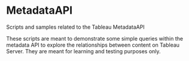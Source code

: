 # MetadataAPI
Scripts and samples related to the Tableau MetadataAPI

These scripts are meant to demonstrate some simple queries within the metadata API to explore the relationships between content on Tableau Server. They are meant for learning and testing purposes only.
